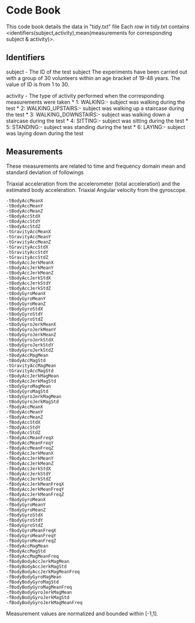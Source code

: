 # Code Book

This code book details the data in "tidy.txt" file
Each row in tidy.txt contains <identifiers(subject,activity),mean(measurements for corresponding subject & activity)>.

## Identifiers

subject - The ID of the test subject 
	The experiments have been carried out with a group of 30 volunteers within an age bracket of 19-48 years. 
	The value of ID is from 1 to 30.
	
activity - The type of activity performed when the corresponding measurements were taken
	* 1: WALKING:- subject was walking during the test
	* 2: WALKING_UPSTAIRS:- subject was walking up a staircase during the test
	* 3: WALKING_DOWNSTAIRS:- subject was walking down a staircase during the test
	* 4: SITTING:- subject was sitting during the test
	* 5: STANDING:- subject was standing during the test
	* 6: LAYING:- subject was laying down during the test
	
## Measurements

These measurements are related to time and frequency domain mean and standard deviation of followings

Triaxial acceleration from the accelerometer (total acceleration) and the estimated body acceleration.
Triaxial Angular velocity from the gyroscope.

	-tBodyAccMeanX
	-tBodyAccMeanY
	-tBodyAccMeanZ
	-tBodyAccStdX
	-tBodyAccStdY
	-tBodyAccStdZ
	-tGravityAccMeanX
	-tGravityAccMeanY
	-tGravityAccMeanZ
	-tGravityAccStdX
	-tGravityAccStdY
	-tGravityAccStdZ
	-tBodyAccJerkMeanX
	-tBodyAccJerkMeanY
	-tBodyAccJerkMeanZ
	-tBodyAccJerkStdX
	-tBodyAccJerkStdY
	-tBodyAccJerkStdZ
	-tBodyGyroMeanX
	-tBodyGyroMeanY
	-tBodyGyroMeanZ
	-tBodyGyroStdX
	-tBodyGyroStdY
	-tBodyGyroStdZ
	-tBodyGyroJerkMeanX
	-tBodyGyroJerkMeanY
	-tBodyGyroJerkMeanZ
	-tBodyGyroJerkStdX
	-tBodyGyroJerkStdY
	-tBodyGyroJerkStdZ
	-tBodyAccMagMean
	-tBodyAccMagStd
	-tGravityAccMagMean
	-tGravityAccMagStd
	-tBodyAccJerkMagMean
	-tBodyAccJerkMagStd
	-tBodyGyroMagMean
	-tBodyGyroMagStd
	-tBodyGyroJerkMagMean
	-tBodyGyroJerkMagStd
	-fBodyAccMeanX
	-fBodyAccMeanY
	-fBodyAccMeanZ
	-fBodyAccStdX
	-fBodyAccStdY
	-fBodyAccStdZ
	-fBodyAccMeanFreqX
	-fBodyAccMeanFreqY
	-fBodyAccMeanFreqZ
	-fBodyAccJerkMeanX
	-fBodyAccJerkMeanY
	-fBodyAccJerkMeanZ
	-fBodyAccJerkStdX
	-fBodyAccJerkStdY
	-fBodyAccJerkStdZ
	-fBodyAccJerkMeanFreqX
	-fBodyAccJerkMeanFreqY
	-fBodyAccJerkMeanFreqZ
	-fBodyGyroMeanX
	-fBodyGyroMeanY
	-fBodyGyroMeanZ
	-fBodyGyroStdX
	-fBodyGyroStdY
	-fBodyGyroStdZ
	-fBodyGyroMeanFreqX
	-fBodyGyroMeanFreqY
	-fBodyGyroMeanFreqZ
	-fBodyAccMagMean
	-fBodyAccMagStd
	-fBodyAccMagMeanFreq
	-fBodyBodyAccJerkMagMean
	-fBodyBodyAccJerkMagStd
	-fBodyBodyAccJerkMagMeanFreq
	-fBodyBodyGyroMagMean
	-fBodyBodyGyroMagStd
	-fBodyBodyGyroMagMeanFreq
	-fBodyBodyGyroJerkMagMean
	-fBodyBodyGyroJerkMagStd
	-fBodyBodyGyroJerkMagMeanFreq

Measurement values are normalized and bounded within [-1,1].
